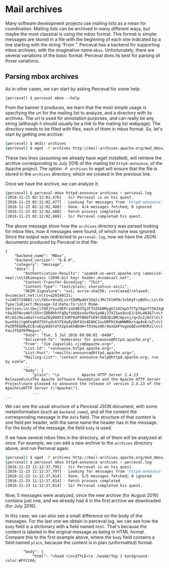 # Mail archives

Many software development projects use mailing lists as a mean for coordination. Mailing lists can be archived in many different ways, but maybe the most classical is using the mbox format. This format is simple: messages are stored in a file with the beginning of each one indicated by a line starting with the string “From ”. Perceval has a backend for supporting mbox archives, with the imaginative name `mbox`. Unfortunately, there are several variations of the basic format: Perceval does its best for parsing all those variations.

## Parsing mbox archives


As in other cases, we can start by asking Perceval for some help:

```
(perceval) $ perceval mbox --help
```

From the banner it produces, we learn that the most simple usage is specifying the uri for the mailing list to analyze, and a directory with its archives. The uri is used for annotation purposes, and can really be any string (although it should usually be a link to the mailing list webpage). The directory needs to be filled with files, each of them in mbox format. So, let's start by getting one archive:

```bash
(perceval) $ mkdir archives
(perceval) $ wget -P archives http://mail-archives.apache.org/mod_mbox/httpd-announce/201607.mbox
```

These two lines (assuming we already have wget installed), will retrieve the archive corresponding to July 2016 of the mailing list `httpd-announce`, of the Apache project. The option `-P archives` to wget will ensure that the file is stored in the `archives` directory, which we created in the previous line.

Once we have the archive, we can analyze it:

```bash
(perceval) $ perceval mbox httpd-announce archives > perceval.log
[2016-11-23 02:12:02,476] - Sir Perceval is on his quest.
[2016-11-23 02:12:02,477] - Looking for messages from 'httpd-announce' on 'archives' since 1970-01-01 00:00:00+00:00
[2016-11-23 02:12:02,488] - Done. 4/4 messages fetched; 0 ignored
[2016-11-23 02:12:02,488] - Fetch process completed
[2016-11-23 02:12:02,488] - Sir Perceval completed his quest.
```

The above message show how the `archives` directory was parsed looking for mbox files, how 4 messages were found, of which none was ignored. Since the output was redirected to `perceval.log`, now we have the JSON documents produced by Perceval in that file:

```
{
    "backend_name": "MBox",
    "backend_version": "0.6.0",
    "category": "message",
    "data": {
        "Authentication-Results": "spamd4-us-west.apache.org (amavisd-new);\n\tdkim=pass (2048-bit key) header.d=comcast.net",
        "Content-Transfer-Encoding": "7bit",
        "Content-Type": "text/plain; charset=us-ascii",
        "DKIM-Signature": "v=1; a=rsa-sha256; c=relaxed/relaxed; d=comcast.net;\n\ts=q20140121; t=1467724082;\n\tbh=+4noOLzzrCDUMpdmYJUqt/JMcTXlHPAr2vhKyFryBUY=;\n\th=Received:Received:From:Content-Type:Subject:Message-Id:Date:To:\n\t Mime-Version;\n\tb=jlfQ9jFzyv9EP/ioD4B3TgJF7U3S60MygklSXCmpSftTp78gxYY502XgMsV5WAYaK\n\t t9a2O7Hssmbfi5U+rZ8R0hhtFqDyfsbE6xxUvfHvSyHAjJ7XISwxQnvEJ/EhLeN3G7\n\t Ht/mIz9uim8atrnxSaZDyO09t5JoM70aPFBmbTSE9+3bWJDi8M/Apvsj/q+Zu1jHJ1\n\t buxk9iitgmFegKUfSktydc6tFE4y8yObF41n4EAHC2uuURPbtXwWHWRH/nap4sK/aI\n\t FwIMTEbbNyEC0/wEqy0dktUYX2pnakh8DdH+TX34ozKKr9exGAFYwgoGQEvnPAhRJi\n\t FdxJf5QfRfMeg==",
        "Date": "Tue, 5 Jul 2016 09:08:01 -0400",
        "Delivered-To": "moderator for announce@httpd.apache.org",
        "From": "Jim Jagielski <jim@apache.org>",
        "List-Id": "<announce.httpd.apache.org>",
        "List-Post": "<mailto:announce@httpd.apache.org>",
        "Mailing-List": "contact announce-help@httpd.apache.org; run by ezmlm",
        ...
        "body": {
            "plain": "\n          Apache HTTP Server 2.4.23 Released\n\nThe Apache Software Foundation and the Apache HTTP Server Project\nare pleased to announce the release of version 2.4.23 of the Apache\nHTTP Server (\"Apache\"). 
            ...
...
```

We can see the usual structure of a Perceval JSON document, with some metainformation (such as `backend_name`), and all the content the corresponding message in the `data` field. The structure of that content is one field per header, with the same name the header has in the message. For the body of the message, the field `body` is used.

If we have several mbox files in the directory, all of them will be analyzed at once. For example, we can add a new archive to the `archives` directory above, and run Perceval again:

```bash
(perceval) $ wget -P archives http://mail-archives.apache.org/mod_mbox/httpd-announce/201608.mbox
(perceval) $ perceval mbox httpd-announce archives > perceval.log
[2016-11-23 11:12:37,795] - Sir Perceval is on his quest.
[2016-11-23 11:12:37,797] - Looking for messages from 'httpd-announce' on 'archives' since 1970-01-01 00:00:00+00:00
[2016-11-23 11:12:37,814] - Done. 5/5 messages fetched; 0 ignored
[2016-11-23 11:12:37,814] - Fetch process completed
[2016-11-23 11:12:37,814] - Sir Perceval completed his quest.
```

Now, 5 messages were analyzed, since the new archive (for August 2016) contains just one, and we already had 4 in the first archive we downloaded (for July 2016).

In this case, we can also see a small difference on the body of the messages. For the last one we obtain in perceval.log, we can see how the `body` field is a dictionary with a field named `html`. That's because the content is labeled in the original message as being in HTML format. Compare this to the first example above, where the `body` field contains a field named `plain`, because the content is in plan (unformatted) format.

```
        "body": {
            "html": "<head >\n<STYLE>\n .headerTop { background-color:#FFCC66; 
```
